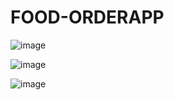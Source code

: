 # FOOD-ORDERAPP


![image](https://user-images.githubusercontent.com/94536823/163585869-6cef4b28-8139-44ce-8ecb-935df78e45ef.png)

![image](https://user-images.githubusercontent.com/94536823/163585930-9710039d-184c-4ae1-90ad-ea5d2d161cf7.png)

![image](https://user-images.githubusercontent.com/94536823/163586013-754b9fe9-90a8-4e34-9e2c-776085254643.png)

